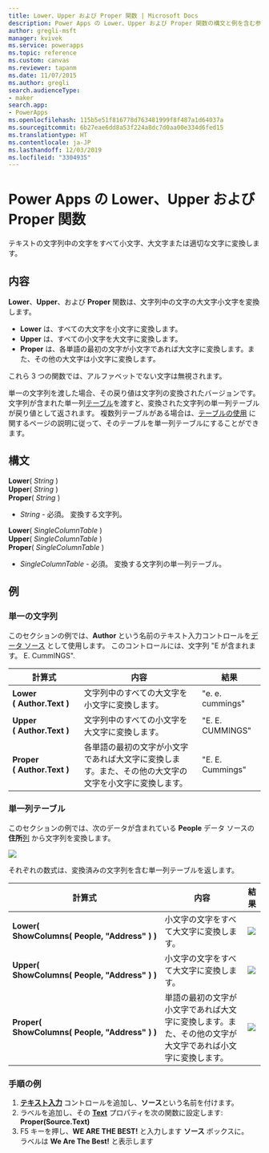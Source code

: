 ```yaml
---
title: Lower、Upper および Proper 関数 | Microsoft Docs
description: Power Apps の Lower、Upper および Proper 関数の構文と例を含む参照情報
author: gregli-msft
manager: kvivek
ms.service: powerapps
ms.topic: reference
ms.custom: canvas
ms.reviewer: tapanm
ms.date: 11/07/2015
ms.author: gregli
search.audienceType:
- maker
search.app:
- PowerApps
ms.openlocfilehash: 115b5e51f816778d763481999f8f487a1d64037a
ms.sourcegitcommit: 6b27eae6dd8a53f224a8dc7d0aa00e334d6fed15
ms.translationtype: HT
ms.contentlocale: ja-JP
ms.lasthandoff: 12/03/2019
ms.locfileid: "3304935"
---
```

# <a name="lower-upper-and-proper-functions-in-power-apps"></a>Power Apps の Lower、Upper および Proper 関数
テキストの文字列中の文字をすべて小文字、大文字または適切な文字に変換します。

## <a name="description"></a>内容
**Lower**、**Upper**、および **Proper** 関数は、文字列中の文字の大文字小文字を変換します。

* **Lower** は、すべての大文字を小文字に変換します。
* **Upper** は、すべての小文字を大文字に変換します。
* **Proper** は、各単語の最初の文字が小文字であれば大文字に変換します。また、その他の大文字は小文字に変換します。

これら 3 つの関数では、アルファベットでない文字は無視されます。

単一の文字列を渡した場合、その戻り値は文字列の変換されたバージョンです。  文字列が含まれた単一列[テーブル](../working-with-tables.md)を渡すと、変換された文字列の単一列テーブルが戻り値として返されます。 複数列テーブルがある場合は、[テーブルの使用](../working-with-tables.md) に関するページの説明に従って、そのテーブルを単一列テーブルにすることができます。

## <a name="syntax"></a>構文
**Lower**( *String* )<br>**Upper**( *String* )<br>**Proper**( *String* )

* *String* - 必須。 変換する文字列。

**Lower**( *SingleColumnTable* )<br>**Upper**( *SingleColumnTable* )<br>**Proper**( *SingleColumnTable* )

* *SingleColumnTable* - 必須。 変換する文字列の単一列テーブル。

## <a name="examples"></a>例
### <a name="single-string"></a>単一の文字列
このセクションの例では、**Author** という名前のテキスト入力コントロールを[データ ソース](../working-with-data-sources.md) として使用します。 このコントロールには、文字列 "E が含まれます。 E. CummINGS".

| 計算式 | 内容 | 結果 |
| --- | --- | --- |
| **Lower (&nbsp;Author.Text&nbsp;)** |文字列中のすべての大文字を小文字に変換します。 |"e. e. cummings" |
| **Upper (&nbsp;Author.Text&nbsp;)** |文字列中のすべての小文字を大文字に変換します。 |"E. E. CUMMINGS" |
| **Proper (&nbsp;Author.Text&nbsp;)** |各単語の最初の文字が小文字であれば大文字に変換します。また、その他の大文字の文字を小文字に変換します。 |"E. E. Cummings" |

### <a name="single-column-table"></a>単一列テーブル
このセクションの例では、次のデータが含まれている **People** データ ソースの **住所**[列](../working-with-tables.md#columns) から文字列を変換します。

![](media/function-lower-upper-proper/people-table.png)

それぞれの数式は、変換済みの文字列を含む単一列テーブルを返します。

| 計算式 | 内容 | 結果 |
| --- | --- | --- |
| **Lower( ShowColumns(&nbsp;People,&nbsp;"Address"&nbsp;) )** |小文字の文字をすべて大文字に変換します。 |<style> img { 最大幅: なし; } </style> ![](media/function-lower-upper-proper/people-table-lower.png) |
| **Upper( ShowColumns(&nbsp;People,&nbsp;"Address"&nbsp;) )** |小文字の文字をすべて大文字に変換します。 |![](media/function-lower-upper-proper/people-table-upper.png) |
| **Proper( ShowColumns(&nbsp;People,&nbsp;"Address"&nbsp;) )** |単語の最初の文字が小文字であれば大文字に変換します。また、その他の文字が大文字であれば小文字に変換します。 |![](media/function-lower-upper-proper/people-table-proper.png) |

### <a name="step-by-step-example"></a>手順の例
1. **[テキスト入力](../controls/control-text-input.md)** コントロールを追加し、**ソース**という名前を付けます。
2. ラベルを追加し、その **[Text](../controls/properties-core.md)** プロパティを次の関数に設定します:<br>**Proper(Source.Text)**
3. F5 キーを押し、**WE ARE THE BEST!** と入力します **ソース** ボックスに。<br>ラベルは **We Are The Best!** と表示します

